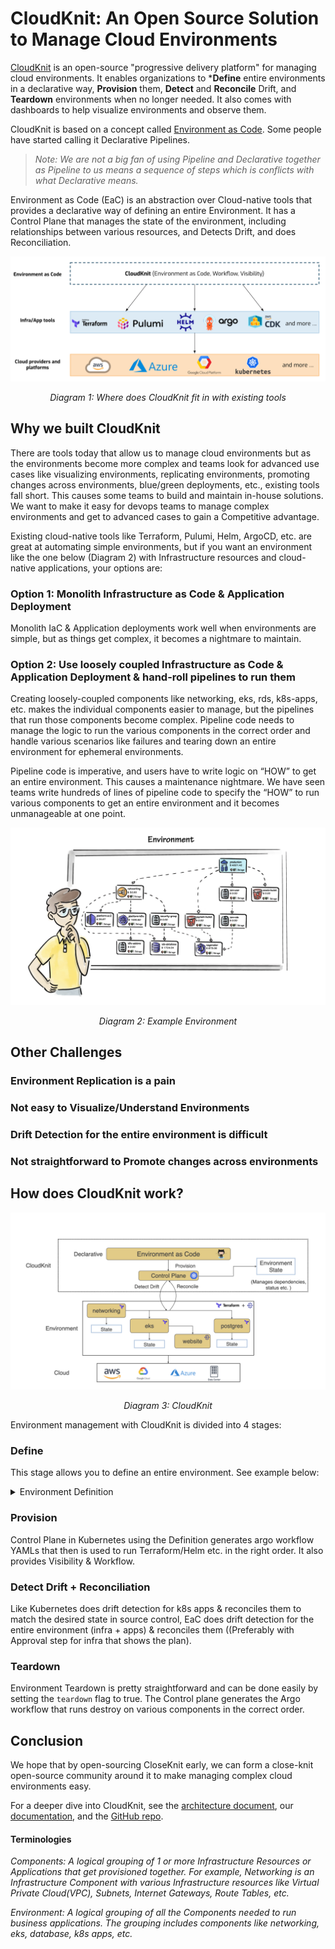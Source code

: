 # CloudKnit: An Open Source Solution to Manage Cloud Environments

[CloudKnit](https://github.com/cloudknit-io/cloudknit) is an open-source "progressive delivery platform" for managing cloud environments. It enables organizations to ***Define** entire environments in a declarative way, **Provision** them, **Detect** and **Reconcile** Drift, and **Teardown** environments when no longer needed. It also comes with dashboards to help visualize environments and observe them.

CloudKnit is based on a concept called [Environment as Code](https://www.zlifecycle.com/blog/from-infrastructure-as-code-to-environment-as-code). Some people have started calling it Declarative Pipelines.

> *Note: We are not a big fan of using Pipeline and Declarative together as Pipeline to us means a sequence of steps which is conflicts with what Declarative means.*

Environment as Code (EaC) is an abstraction over Cloud-native tools that provides a declarative way of defining an entire Environment. It has a Control Plane that manages the state of the environment, including relationships between various resources, and Detects Drift, and does Reconciliation.

![Where CloudKnit connects with existing tools](/assets/images/existing-tools.png)
*<center>Diagram 1: Where does CloudKnit fit in with existing tools</center>*

## Why we built CloudKnit

There are tools today that allow us to manage cloud environments but as the environments become more complex and teams look for advanced use cases like visualizing environments, replicating environments, promoting changes across environments, blue/green deployments, etc., existing tools fall short. This causes some teams to build and maintain in-house solutions. We want to make it easy for devops teams to manage complex environments and get to advanced cases to gain a Competitive advantage.

Existing cloud-native tools like Terraform, Pulumi, Helm, ArgoCD, etc. are great at automating simple environments, but if you want an environment like the one below (Diagram 2) with Infrastructure resources and cloud-native applications, your options are:

### Option 1: Monolith Infrastructure as Code & Application Deployment

Monolith IaC & Application deployments work well when environments are simple, but as things get complex, it becomes a nightmare to maintain.

### Option 2: Use loosely coupled Infrastructure as Code & Application Deployment & hand-roll pipelines to run them

Creating loosely-coupled components like networking, eks, rds, k8s-apps, etc. makes the individual components easier to manage, but the pipelines that run those components become complex. Pipeline code needs to manage the logic to run the various components in the correct order and handle various scenarios like failures and tearing down an entire environment for ephemeral environments.

Pipeline code is imperative, and users have to write logic on “HOW” to get an entire environment. This causes a maintenance nightmare. We have seen teams write hundreds of lines of pipeline code to specify the “HOW” to run various components to get an entire environment and it becomes unmanageable at one point.

![Where does CloudKnit fit in with existing tools](/assets/images/environment.jpeg)
*<center>Diagram 2: Example Environment</center>*

## Other Challenges

### Environment Replication is a pain

### Not easy to Visualize/Understand Environments 

### Drift Detection for the entire environment is difficult

### Not straightforward to Promote changes across environments

## How does CloudKnit work?

![CloudKnit](/assets/images/cloudknit.jpeg)
*<center>Diagram 3: CloudKnit</center>*

Environment management with CloudKnit is divided into 4 stages:

### Define

This stage allows you to define an entire environment. See example below: 

<details>
  <summary>Environment Definition</summary>

```

```
</details>

### Provision

Control Plane in Kubernetes using the Definition generates argo workflow YAMLs that then is used to run Terraform/Helm etc. in the right order. It also provides Visibility & Workflow.

### Detect Drift + Reconciliation

Like Kubernetes does drift detection for k8s apps & reconciles them to match the desired state in source control, EaC does drift detection for the entire environment (infra + apps) & reconciles them ((Preferably with Approval step for infra that shows the plan). 

### Teardown

Environment Teardown is pretty straightforward and can be done easily by setting the `teardown` flag to true. The Control plane generates the Argo workflow that runs destroy on various components in the correct order.

## Conclusion

We hope that by open-sourcing CloseKnit early, we can form a close-knit open-source community around it to make managing complex cloud environments easy.

For a deeper dive into CloudKnit, see the [architecture document](TBD), our [documentation](https://docs.cloudknit.io), and the [GitHub repo](https://github.com/cloudknit-io/cloudknit).

#### Terminologies

*Components: A logical grouping of 1 or more Infrastructure Resources or Applications that get provisioned together. For example, Networking is an Infrastructure Component with various Infrastructure resources like Virtual Private Cloud(VPC), Subnets, Internet Gateways, Route Tables, etc.*

*Environment: A logical grouping of all the Components needed to run business applications. The grouping includes components like networking, eks, database, k8s apps, etc.*